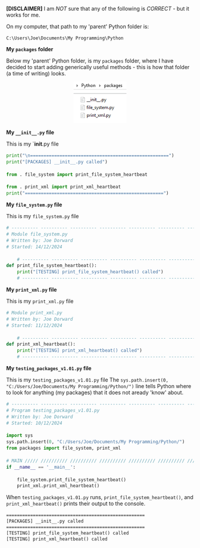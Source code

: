 **[DISCLAIMER]** I am *NOT* sure that any of the following is *CORRECT* - but it works for me.

On my computer, that path to my 'parent' Python folder is:
```Console
C:\Users\Joe\Documents\My Programming\Python
```

**My `packages` folder**

Below my 'parent' Python folder, is my `packages` folder, where I have decided to start
adding generically useful methods - this is how that folder (a time of writing) looks.

<p alt="packages folder" align="center"><img src="illustrations/packages.png" /></p>

**My `__init__.py` file**

This is my `__init__.py file
```Python
print("\n====================================================")
print("[PACKAGES] __init__.py called")

from . file_system import print_file_system_heartbeat

from . print_xml import print_xml_heartbeat
print("====================================================")
```

**My `file_system.py` file**

This is my `file_system.py` file
```Python
# ---------- ---------- ---------- ---------- ---------- ---------- ---------- ----------
# Module file_system.py
# Written by: Joe Dorward
# Started: 14/12/2024

    # ---------- ---------- ---------- ---------- ---------- ---------- ---------- ----------
def print_file_system_heartbeat():
    print("[TESTING] print_file_system_heartbeat() called")
    # ---------- ---------- ---------- ---------- ---------- ---------- ---------- ----------
```

**My `print_xml.py` file**

This is my `print_xml.py` file
```Python
# Module print_xml.py
# Written by: Joe Dorward
# Started: 11/12/2024

    # ---------- ---------- ---------- ---------- ---------- ---------- ---------- ----------
def print_xml_heartbeat():
    print("[TESTING] print_xml_heartbeat() called")
    # ---------- ---------- ---------- ---------- ---------- ---------- ---------- ----------
```

**My `testing_packages_v1.01.py` file**

This is my `testing_packages_v1.01.py` file
The `sys.path.insert(0, "C:/Users/Joe/Documents/My Programming/Python/")` line tells Python
where to look for anything (my packages) that it does not aready 'know' about.

```Python
# ---------- ---------- ---------- ---------- ---------- ---------- ---------- ----------
# Program testing_packages_v1.01.py
# Written by: Joe Dorward
# Started: 10/12/2024

import sys
sys.path.insert(0, "C:/Users/Joe/Documents/My Programming/Python/")
from packages import file_system, print_xml

# MAIN ///// ////////// ////////// ////////// ////////// ////////// ////////// //////////
if __name__ == '__main__':        

    file_system.print_file_system_heartbeat()
    print_xml.print_xml_heartbeat()
```

When `testing_packages_v1.01.py` runs, `print_file_system_heartbeat()`,
and `print_xml_heartbeat()` prints their output to the console.

```Console
====================================================
[PACKAGES] __init__.py called
====================================================
[TESTING] print_file_system_heartbeat() called
[TESTING] print_xml_heartbeat() called
```
